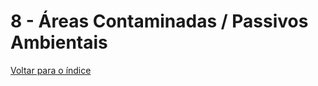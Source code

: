 # 8 - Áreas Contaminadas / Passivos Ambientais

[Voltar para o índice][1]

[1]:https://github.com/marcellobenigno/p2r2-doc

